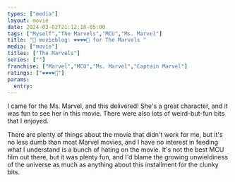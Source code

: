 ```yaml
---
types: ["media"]
layout: movie
date: 2024-03-02T21:12:18-05:00
tags: ["Myself","The Marvels","MCU","Ms. Marvel"]
title: "🍿 movieblog: ❤️❤️❤️❤️🖤 for The Marvels "
media: ["movie"]
titles: ["The Marvels"]
series: [""]
franchise: ["Marvel","MCU","Ms. Marvel","Captain Marvel"]
ratings: ["❤️❤️❤️❤️🖤"]
params:
  entry:
---
```

I came for the Ms. Marvel, and this delivered! She's a great character, and it was fun to see her in this movie. There were also lots of weird-but-fun bits that I enjoyed.

There are plenty of things about the movie that didn't work for me, but it's no less dumb than most Marvel movies, and I have no interest in feeding what I understand is a bunch of hating on the movie. It's not the best MCU film out there, but it was plenty fun, and I'd blame the growing unwieldiness of the universe as much as anything about this installment for the clunky bits.

